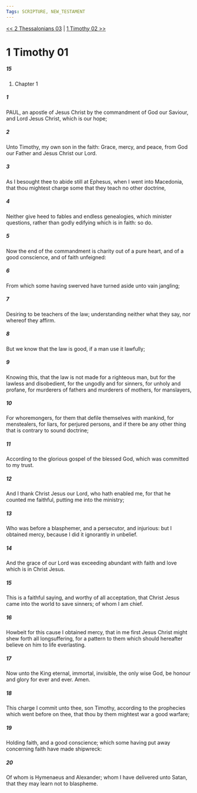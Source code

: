 ```yaml
---
Tags: SCRIPTURE, NEW_TESTAMENT
---
```


[<< 2 Thessalonians 03](NEW_TESTAMENT/14_2_Thessalonians/2_Thessalonians_03.md) | [1 Timothy 02 >>](NEW_TESTAMENT/15_1_Timothy/1_Timothy_02.md)

# 1 Timothy 01

##### 15
1. Chapter 1
##### 1
 PAUL, an apostle of Jesus Christ by the commandment of God our Saviour, and Lord Jesus Christ, which is our hope;
##### 2
 Unto Timothy, my own son in the faith: Grace, mercy, and peace, from God our Father and Jesus Christ our Lord.
##### 3
 As I besought thee to abide still at Ephesus, when I went into Macedonia, that thou mightest charge some that they teach no other doctrine,
##### 4
 Neither give heed to fables and endless genealogies, which minister questions, rather than godly edifying which is in faith: so do.
##### 5
 Now the end of the commandment is charity out of a pure heart, and of a good conscience, and of faith unfeigned:
##### 6
 From which some having swerved have turned aside unto vain jangling;
##### 7
 Desiring to be teachers of the law; understanding neither what they say, nor whereof they affirm.
##### 8
 But we know that the law is good, if a man use it lawfully;
##### 9
 Knowing this, that the law is not made for a righteous man, but for the lawless and disobedient, for the ungodly and for sinners, for unholy and profane, for murderers of fathers and murderers of mothers, for manslayers,
##### 10
 For whoremongers, for them that defile themselves with mankind, for menstealers, for liars, for perjured persons, and if there be any other thing that is contrary to sound doctrine;
##### 11
 According to the glorious gospel of the blessed God, which was committed to my trust.
##### 12
 And I thank Christ Jesus our Lord, who hath enabled me, for that he counted me faithful, putting me into the ministry;
##### 13
 Who was before a blasphemer, and a persecutor, and injurious: but I obtained mercy, because I did it ignorantly in unbelief.
##### 14
 And the grace of our Lord was exceeding abundant with faith and love which is in Christ Jesus.
##### 15
 This is a faithful saying, and worthy of all acceptation, that Christ Jesus came into the world to save sinners; of whom I am chief.
##### 16
 Howbeit for this cause I obtained mercy, that in me first Jesus Christ might shew forth all longsuffering, for a pattern to them which should hereafter believe on him to life everlasting.
##### 17
 Now unto the King eternal, immortal, invisible, the only wise God, be honour and glory for ever and ever. Amen.
##### 18
 This charge I commit unto thee, son Timothy, according to the prophecies which went before on thee, that thou by them mightest war a good warfare;
##### 19
 Holding faith, and a good conscience; which some having put away concerning faith have made shipwreck:
##### 20
 Of whom is Hymenaeus and Alexander; whom I have delivered unto Satan, that they may learn not to blaspheme.
